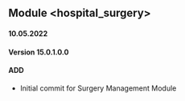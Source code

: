 ## Module <hospital_surgery>

#### 10.05.2022
#### Version 15.0.1.0.0
#### ADD
- Initial commit for Surgery Management Module
